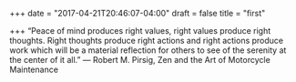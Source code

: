 +++
date = "2017-04-21T20:46:07-04:00"
draft = false
title = "first"

+++
“Peace of mind produces right values, right values produce right thoughts. Right thoughts produce right actions and right actions produce work which will be a material reflection for others to see of the serenity at the center of it all.”
― Robert M. Pirsig, Zen and the Art of Motorcycle Maintenance

